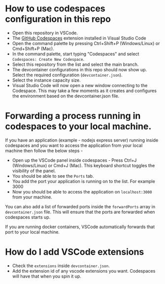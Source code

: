 # How to use codespaces configuration in this repo

* Open this repository in VSCode.
* The [GitHub Codespaces](https://marketplace.visualstudio.com/items?itemName=GitHub.codespaces) extension installed in Visual Studio Code
* Open the command palette by pressing Ctrl+Shift+P (Windows/Linux) or Cmd+Shift+P (Mac).
* In the command palette, start typing "Codespaces" and select `Codespaces: Create New Codespace`.
* Select this repository from the list and select the main branch.
* The devcontainer configurations in this repo should now show up. Select the required configuration (`devcontainer.json`).
* Select the instance capacity size.
* Visual Studio Code will now open a new window connecting to the Codespace. This may take a few moments as it creates and configures the environment based on the devcontainer.json file.

# Forwarding a process running in codespaces to your local machine.

If you have an application (example - nodejs express server) running inside codespaces and you want to access the application from your local machine then follow the below steps - 
* Open up the VSCode panel inside codespaces - Press Ctrl+J (Windows/Linux) or Cmd+J (Mac). This keyboard shortcut toggles the visibility of the panel.
* You should be able to see the `Ports` tab.
* You add the port your application is running on to the list. For example 3000
* Now you should be able to access the application on `localhost:3000` from your machine.

You can also add a list of forwarded ports inside the `forwardPorts` array in `devcontainer.json` file. This will ensure that the ports are forwarded when codespaces starts up.

If you are running docker containers, VSCode automatically forwards that port to your local machine.

# How do I add VSCode extensions

* Check the `extensions` inside `devcontainer.json`.
* Add the extension id of any vscode extensions you want. Codespaces will have that when you spin it up.